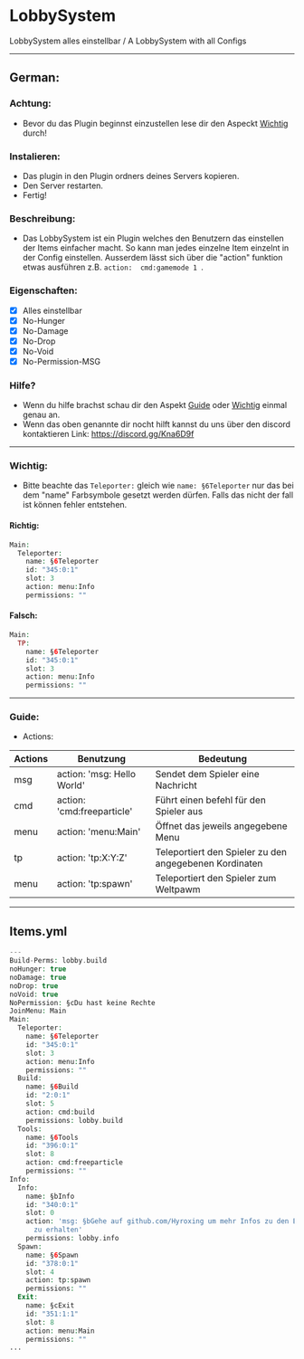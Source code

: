 # LobbySystem
LobbySystem alles einstellbar / A LobbySystem with all Configs

--------------------
## German:

### Achtung:
- Bevor du das Plugin beginnst einzustellen lese dir den Aspeckt [Wichtig](#wichtig) durch!

### Instalieren:
- Das plugin in den Plugin ordners deines Servers kopieren. 
- Den Server restarten. 
- Fertig!

### Beschreibung:
- Das LobbySystem ist ein Plugin welches den Benutzern das einstellen der Items einfacher macht. So kann man jedes einzelne Item einzelnt in der Config einstellen. Ausserdem lässt sich über die "action" funktion etwas ausführen z.B. ```action:  cmd:gamemode 1 ```.

### Eigenschaften:
- [x] Alles einstellbar
- [x] No-Hunger
- [x] No-Damage
- [x] No-Drop
- [x] No-Void
- [x] No-Permission-MSG

### Hilfe?
- Wenn du hilfe brachst schau dir den Aspekt [Guide](#guide) oder [Wichtig](#wichtig) einmal genau an.
- Wenn das oben genannte dir nocht hilft kannst du uns über den discord kontaktieren Link: https://discord.gg/Kna6D9f
------------
### Wichtig:
- Bitte beachte das ```Teleporter:``` gleich wie ```name: §6Teleporter``` nur das bei dem "name" Farbsymbole gesetzt werden dürfen. Falls das nicht der fall ist können fehler entstehen.

#### Richtig:
```php
Main:
  Teleporter:
    name: §6Teleporter
    id: "345:0:1"
    slot: 3
    action: menu:Info
    permissions: ""
```
#### Falsch:
```php
Main:
  TP:
    name: §6Teleporter
    id: "345:0:1"
    slot: 3
    action: menu:Info
    permissions: ""
```
-----
### Guide:

- Actions:

| Actions  | Benutzung | Bedeutung |
| ------------- | ------------- |------------- | 
| msg | action: 'msg: Hello World' | Sendet dem Spieler eine Nachricht |
| cmd | action: 'cmd:freeparticle' | Führt einen befehl für den Spieler aus |
| menu | action: 'menu:Main' | Öffnet das jeweils angegebene Menu |
| tp | action: 'tp:X:Y:Z' | Teleportiert den Spieler zu den angegebenen Kordinaten |
| menu | action: 'tp:spawn' | Teleportiert den Spieler zum Weltpawm |




-----
## Items.yml
```php
---
Build-Perms: lobby.build
noHunger: true
noDamage: true
noDrop: true
noVoid: true
NoPermission: §cDu hast keine Rechte
JoinMenu: Main
Main:
  Teleporter:
    name: §6Teleporter
    id: "345:0:1"
    slot: 3
    action: menu:Info
    permissions: ""
  Build:
    name: §6Build
    id: "2:0:1"
    slot: 5
    action: cmd:build
    permissions: lobby.build
  Tools:
    name: §6Tools
    id: "396:0:1"
    slot: 8
    action: cmd:freeparticle
    permissions: ""
Info:
  Info:
    name: §bInfo
    id: "340:0:1"
    slot: 0
    action: 'msg: §bGehe auf github.com/Hyroxing um mehr Infos zu den Einstellungen
      zu erhalten'
    permissions: lobby.info
  Spawn:
    name: §6Spawn
    id: "378:0:1"
    slot: 4
    action: tp:spawn
    permissions: ""
  Exit:
    name: §cExit
    id: "351:1:1"
    slot: 8
    action: menu:Main
    permissions: ""
...
```
